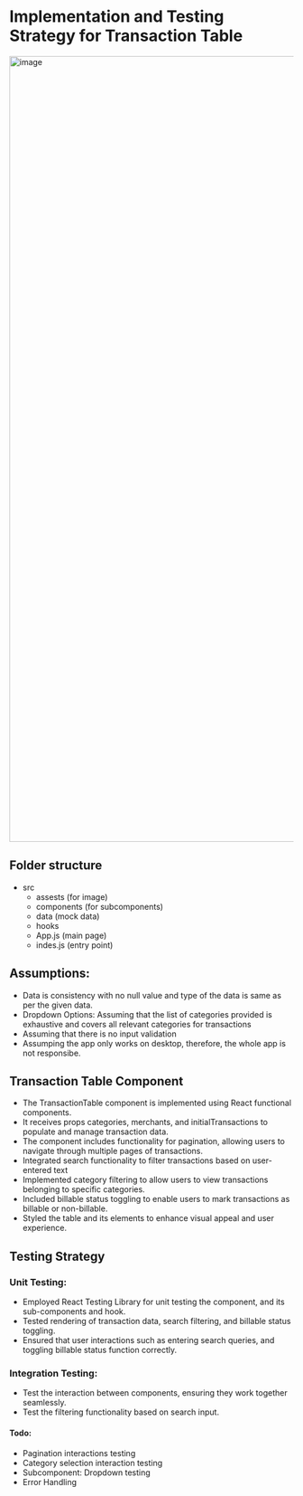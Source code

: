 # Implementation and Testing Strategy for Transaction Table

<img width="1390" alt="image" src="https://github.com/shouryaraj/weel-divipay-shourya/assets/47905424/3d06c64e-4c1b-4853-836e-fccce3e76120">

## Folder structure

- src
  - assests (for image)
  - components (for subcomponents)
  - data (mock data)
  - hooks
  - App.js (main page)
  - indes.js (entry point)
 

## Assumptions:
* Data is consistency with no null value and type of the data is same as per the given data.
* Dropdown Options: Assuming that the list of categories provided is exhaustive and covers all relevant categories for transactions
* Assuming that there is no input validation
* Assumping the app only works on desktop, therefore, the whole app is not responsibe.

## Transaction Table Component

- The TransactionTable component is implemented using React functional components.
- It receives props categories, merchants, and initialTransactions to populate and manage transaction data.
- The component includes functionality for pagination, allowing users to navigate through multiple pages of transactions.
- Integrated search functionality to filter transactions based on user-entered text
- Implemented category filtering to allow users to view transactions belonging to specific categories.
- Included billable status toggling to enable users to mark transactions as billable or non-billable.
- Styled the table and its elements to enhance visual appeal and user experience.

## Testing Strategy

### Unit Testing:

- Employed React Testing Library for unit testing the component, and its sub-components and hook.
- Tested rendering of transaction data, search filtering, and billable status toggling.
- Ensured that user interactions such as entering search queries, and toggling billable status function correctly.

### Integration Testing:

- Test the interaction between components, ensuring they work together seamlessly.
- Test the filtering functionality based on search input.

#### Todo:

- Pagination interactions testing
- Category selection interaction testing
- Subcomponent: Dropdown testing
- Error Handling 
